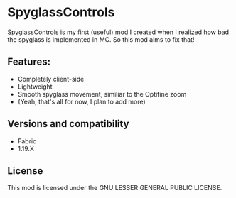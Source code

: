 # SpyglassControls

SpyglassControls is my first (useful) mod I created when I realized how bad the spyglass is implemented in MC.
So this mod aims to fix that!

## Features:

* Completely client-side
* Lightweight
* Smooth spyglass movement, similiar to the Optifine zoom
* (Yeah, that's all for now, I plan to add more)

## Versions and compatibility

* Fabric
* 1.19.X

## License

This mod is licensed under the GNU LESSER GENERAL PUBLIC LICENSE.
